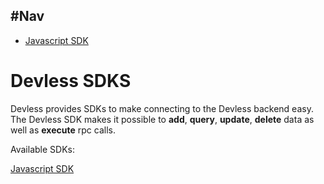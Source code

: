 ## #Nav
  - [Javascript SDK](#javascript-sdk)
  
# Devless SDKS 
Devless provides SDKs to make connecting to the Devless backend easy.
The Devless SDK makes it possible to **add**, **query**, **update**, **delete** data as well as **execute** rpc calls.

Available SDKs:

<a name="javascript-sdk"></a>
[Javascript SDK](https://github.com/DevlessTeam/docs/blob/master/sdk/js-sdk.md)

